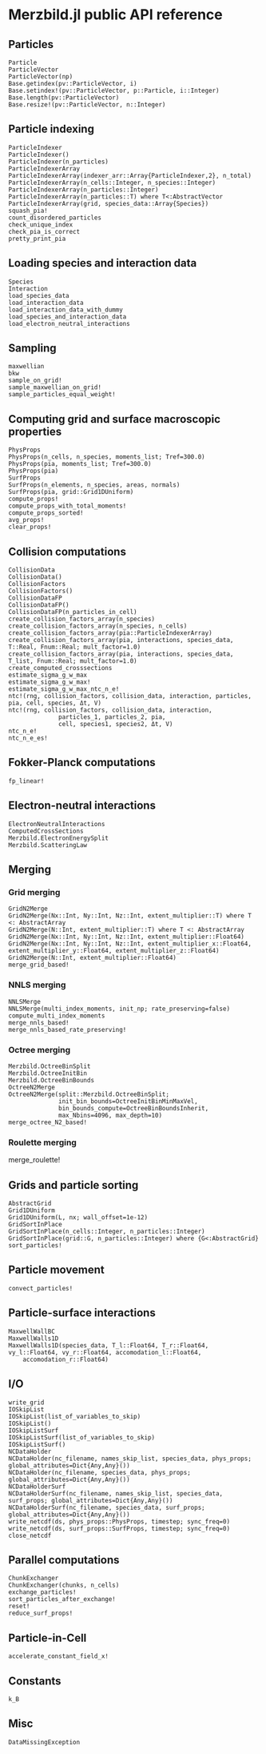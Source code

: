 # Merzbild.jl public API reference

## Particles
```@docs
Particle
ParticleVector
ParticleVector(np)
Base.getindex(pv::ParticleVector, i)
Base.setindex!(pv::ParticleVector, p::Particle, i::Integer)
Base.length(pv::ParticleVector)
Base.resize!(pv::ParticleVector, n::Integer)
```

## Particle indexing
```@docs
ParticleIndexer
ParticleIndexer()
ParticleIndexer(n_particles)
ParticleIndexerArray
ParticleIndexerArray(indexer_arr::Array{ParticleIndexer,2}, n_total)
ParticleIndexerArray(n_cells::Integer, n_species::Integer)
ParticleIndexerArray(n_particles::Integer) 
ParticleIndexerArray(n_particles::T) where T<:AbstractVector
ParticleIndexerArray(grid, species_data::Array{Species}) 
squash_pia!
count_disordered_particles
check_unique_index
check_pia_is_correct
pretty_print_pia
```

## Loading species and interaction data
```@docs
Species
Interaction
load_species_data
load_interaction_data
load_interaction_data_with_dummy
load_species_and_interaction_data
load_electron_neutral_interactions
```

## Sampling
```@docs
maxwellian
bkw
sample_on_grid!
sample_maxwellian_on_grid!
sample_particles_equal_weight!
```

## Computing grid and surface macroscopic properties
```@docs
PhysProps
PhysProps(n_cells, n_species, moments_list; Tref=300.0)
PhysProps(pia, moments_list; Tref=300.0)
PhysProps(pia)
SurfProps
SurfProps(n_elements, n_species, areas, normals)
SurfProps(pia, grid::Grid1DUniform)
compute_props!
compute_props_with_total_moments!
compute_props_sorted!
avg_props!
clear_props!
```

## Collision computations
```@docs
CollisionData
CollisionData()
CollisionFactors
CollisionFactors()
CollisionDataFP
CollisionDataFP()
CollisionDataFP(n_particles_in_cell)
create_collision_factors_array(n_species)
create_collision_factors_array(n_species, n_cells)
create_collision_factors_array(pia::ParticleIndexerArray)
create_collision_factors_array(pia, interactions, species_data, T::Real, Fnum::Real; mult_factor=1.0)
create_collision_factors_array(pia, interactions, species_data, T_list, Fnum::Real; mult_factor=1.0)
create_computed_crosssections
estimate_sigma_g_w_max
estimate_sigma_g_w_max!
estimate_sigma_g_w_max_ntc_n_e!
ntc!(rng, collision_factors, collision_data, interaction, particles, pia, cell, species, Δt, V)
ntc!(rng, collision_factors, collision_data, interaction,
              particles_1, particles_2, pia,
              cell, species1, species2, Δt, V)
ntc_n_e!
ntc_n_e_es!
```

## Fokker-Planck computations
```@docs
fp_linear!
```

## Electron-neutral interactions
```@docs
ElectronNeutralInteractions
ComputedCrossSections
Merzbild.ElectronEnergySplit
Merzbild.ScatteringLaw
```

## Merging

### Grid merging
```@docs
GridN2Merge
GridN2Merge(Nx::Int, Ny::Int, Nz::Int, extent_multiplier::T) where T <: AbstractArray
GridN2Merge(N::Int, extent_multiplier::T) where T <: AbstractArray
GridN2Merge(Nx::Int, Ny::Int, Nz::Int, extent_multiplier::Float64)
GridN2Merge(Nx::Int, Ny::Int, Nz::Int, extent_multiplier_x::Float64, extent_multiplier_y::Float64, extent_multiplier_z::Float64)
GridN2Merge(N::Int, extent_multiplier::Float64)
merge_grid_based!
```

### NNLS merging
```@docs
NNLSMerge
NNLSMerge(multi_index_moments, init_np; rate_preserving=false)
compute_multi_index_moments
merge_nnls_based!
merge_nnls_based_rate_preserving!
```

### Octree merging
```@docs
Merzbild.OctreeBinSplit
Merzbild.OctreeInitBin
Merzbild.OctreeBinBounds
OctreeN2Merge
OctreeN2Merge(split::Merzbild.OctreeBinSplit;
              init_bin_bounds=OctreeInitBinMinMaxVel,
              bin_bounds_compute=OctreeBinBoundsInherit,
              max_Nbins=4096, max_depth=10)
merge_octree_N2_based!
```

### Roulette merging
merge_roulette!

## Grids and particle sorting
```@docs
AbstractGrid
Grid1DUniform
Grid1DUniform(L, nx; wall_offset=1e-12)
GridSortInPlace
GridSortInPlace(n_cells::Integer, n_particles::Integer)
GridSortInPlace(grid::G, n_particles::Integer) where {G<:AbstractGrid}
sort_particles!
```

## Particle movement
```@docs
convect_particles!
```

## Particle-surface interactions
```@docs
MaxwellWallBC
MaxwellWalls1D
MaxwellWalls1D(species_data, T_l::Float64, T_r::Float64, vy_l::Float64, vy_r::Float64, accomodation_l::Float64,          
    accomodation_r::Float64)
```

## I/O
```@docs
write_grid
IOSkipList
IOSkipList(list_of_variables_to_skip)
IOSkipList()
IOSkipListSurf
IOSkipListSurf(list_of_variables_to_skip)
IOSkipListSurf()
NCDataHolder
NCDataHolder(nc_filename, names_skip_list, species_data, phys_props; global_attributes=Dict{Any,Any}())
NCDataHolder(nc_filename, species_data, phys_props; global_attributes=Dict{Any,Any}())
NCDataHolderSurf
NCDataHolderSurf(nc_filename, names_skip_list, species_data, surf_props; global_attributes=Dict{Any,Any}())
NCDataHolderSurf(nc_filename, species_data, surf_props; global_attributes=Dict{Any,Any}())
write_netcdf(ds, phys_props::PhysProps, timestep; sync_freq=0)
write_netcdf(ds, surf_props::SurfProps, timestep; sync_freq=0)
close_netcdf
```

## Parallel computations
```@docs
ChunkExchanger
ChunkExchanger(chunks, n_cells) 
exchange_particles!
sort_particles_after_exchange!
reset!
reduce_surf_props!
```

## Particle-in-Cell
```@docs
accelerate_constant_field_x!
```

## Constants
```@docs
k_B
```

## Misc
```@docs
DataMissingException
```